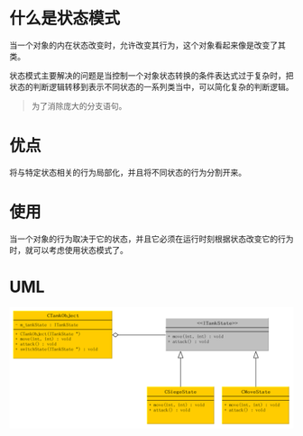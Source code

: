 # 什么是状态模式
当一个对象的内在状态改变时，允许改变其行为，这个对象看起来像是改变了其类。

状态模式主要解决的问题是当控制一个对象状态转换的条件表达式过于复杂时，把状态的判断逻辑转移到表示不同状态的一系列类当中，可以简化复杂的判断逻辑。

> 为了消除庞大的分支语句。


# 优点
将与特定状态相关的行为局部化，并且将不同状态的行为分割开来。


# 使用
当一个对象的行为取决于它的状态，并且它必须在运行时刻根据状态改变它的行为时，就可以考虑使用状态模式了。


# UML
![uml](state.png)

